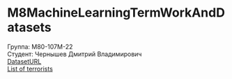 # M8MachineLearningTermWorkAndDatasets
Группа: М80-107М-22\
Студент: Чернышев Дмитрий Владимирович\
[DatasetURL](https://www.kaggle.com/datasets/yashpaloswal/loan-prediction-with-3-problem-statement)\
[List of terrorists]()

